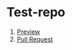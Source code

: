 # Test-repo
1. [Preview](https://kostyapenyavskiy.github.io/Test-repo/)
2. [Pull Request](https://github.com/KostyaPenyavskiy/Test-repo/pull/1)
